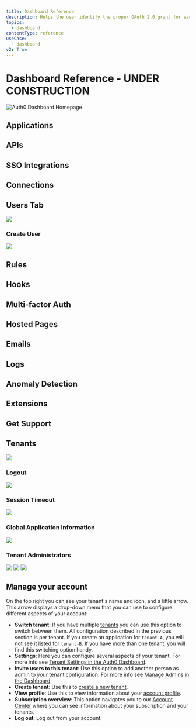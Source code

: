 ```yaml
---
title: Dashboard Reference
description: Helps the user identify the proper OAuth 2.0 grant for each use case.
topics:
  - dashboard
contentType: reference
useCase:
  - dashboard
v2: True
---
```


# Dashboard Reference - UNDER CONSTRUCTION

![Auth0 Dashboard Homepage](/media/articles/getting-started/auth0-dashboard.png)

## Applications


## APIs


## SSO Integrations


## Connections



## Users Tab

![](/media/articles/users/users-tab.png)

### Create User

![](/media/articles/users/create-user.png)

## Rules


## Hooks


## Multi-factor Auth


## Hosted Pages


## Emails


## Logs


## Anomaly Detection


## Extensions


## Get Support


## Tenants

![](/media/articles/tutorials/tenant-settings/settings.png)

### Logout

![](/media/articles/tutorials/tenant-settings/logout-urls.png)

### Session Timeout

![](/media/articles/tutorials/tenant-settings/session-timeout.png)

### Global Application Information

![](/media/articles/tutorials/tenant-settings/global-application-information.png)

### Tenant Administrators

![](/media/articles/tutorials/manage-admins.png)
![](/media/articles/tutorials/dashboard-admins.png)
![](/media/articles/tutorials/your-profile.png)

## Manage your account

On the top right you can see your tenant's name and icon, and a little arrow. This arrow displays a drop-down menu that you can use to configure different aspects of your account:

- **Switch tenant**: If you have multiple [tenants](/getting-started/the-basics#account-and-tenants) you can use this option to switch between them. All configuration described in the previous section is per tenant. If you create an application for `tenant-A`, you will not see it listed for `tenant-B`. If you have more than one tenant, you will find this switching option handy. 
- **Settings**: Here you can configure several aspects of your tenant. For more info see [Tenant Settings in the Auth0 Dashboard](/dashboard/dashboard-tenant-settings).
- **Invite users to this tenant**: Use this option to add another person as admin to your tenant configuration. For more info see [Manage Admins in the Dashboard](/dashboard/manage-dashboard-admins). 
- **Create tenant**: Use this to [create a new tenant](/getting-started/the-basics#account-and-tenants).
- **View profile**: Use this to view information about your [account profile](${manage_url}/#/profile).
- **Subscription overview**: This option navigates you to our [Account Center](${env.DOMAIN_URL_SUPPORT}/tenants/public) where you can see information about your subscription and your tenants.
- **Log out**: Log out from your account.

